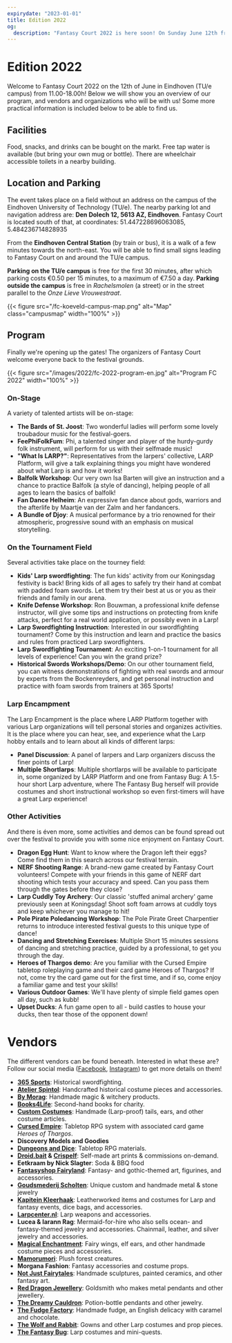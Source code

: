 ```yaml
---
expirydate: "2023-01-01"
title: Edition 2022
og:
  description: "Fantasy Court 2022 is here soon! On Sunday June 12th from 11.00-18.00h on the TU/e campus, join Fantasy Court and their collection of LARP and fantasy-related market and multiple activities for people of all ages."
---
```


# Edition 2022
Welcome to Fantasy Court 2022 on the 12th of June in Eindhoven (TU/e campus) from 11.00-18.00h! Below we will show you an overview of our program, and vendors and organizations who will be with us! Some more practical information is included below to be able to find us.

## Facilities
Food, snacks, and drinks can be bought on the markt. Free tap water is available (but bring your own mug or bottle). There are wheelchair accessible toilets in a nearby building.

## Location and Parking
The event takes place on a field without an address on the campus of the Eindhoven University of Technology (TU/e). The nearby parking lot and navigation address are: **Den Dolech 12, 5613 AZ, Eindhoven**. Fantasy Court is located south of that, at coordinates: 51.447228696063085, 5.484236714828935

From the **Eindhoven Central Station** (by train or bus), it is a walk of a few minutes towards the north-east. You will be able to find small signs leading to Fantasy Court on and around the TU/e campus.

**Parking on the TU/e campus** is free for the first 30 minutes, after which parking costs €0.50 per 15 minutes, to a maximum of €7.50 a day. **Parking outside the campus** is free in _Rachelsmolen_ (a street) or in the street parallel to the _Onze Lieve Vrouwestraat_.

{{< figure src="/fc-koeveld-campus-map.png" alt="Map" class="campusmap" width="100%" >}}

## Program
Finally we're opening up the gates! The organizers of Fantasy Court welcome everyone back to the festival grounds.

{{< figure src="/images/2022/fc-2022-program-en.jpg" alt="Program FC 2022" width="100%" >}}

### On-Stage
A variety of talented artists will be on-stage:
- **The Bards of St. Joost**: Two wonderful ladies will perform some lovely troubadour music for the festival-goers.
- **FeePhiFolkFum**: Phi, a talented singer and player of the hurdy-gurdy folk instrument, will perform for us with their selfmade music!
- **"What Is LARP?"**: Representatives from the larpers' collective, LARP Platform, will give a talk explaining things you might have wondered about what Larp is and how it works!
- **Balfolk Workshop**: Our very own Isa Barten will give an instruction and a chance to practice Balfolk (a style of dancing), helping people of all ages to learn the basics of balfolk!
- **Fan Dance Helheim**: An expressive fan dance about gods, warriors and the afterlife by Maartje van der Zalm and her fandancers.
- **A Bundle of Djoy**: A musical performance by a trio renowned for their atmospheric, progressive sound with an emphasis on musical storytelling.

### On the Tournament Field
Several activities take place on the tourney field:
- **Kids' Larp swordfighting**: The fun kids' activity from our Koningsdag festivity is back! Bring kids of all ages to safely try their hand at combat with padded foam swords. Let them try their best at us or you as their friends and family in our arena.
- **Knife Defense Workshop**: Ron Bouwman, a professional knife defense instructor, will give some tips and instructions on protecting from knife attacks, perfect for a real world application, or possibly even in a Larp!
- **Larp Swordfighting Instruction**: Interested in our swordfighting tournament? Come by this instruction and learn and practice the basics and rules from practiced Larp swordfighters.
- **Larp Swordfighting Tournament**: An exciting 1-on-1 tournament for all levels of experience! Can you win the grand prize?
- **Historical Swords Workshops/Demo**: On our other tournament field, you can witness demonstrations of fighting with real swords and armour by experts from the Bockenreyders, and get personal instruction and practice with foam swords from trainers at 365 Sports!

### Larp Encampment
The Larp Encampment is the place where LARP Platform together with various Larp organizations will tell personal stories and organizes activities. It is the place where you can hear, see, and experience what the Larp hobby entails and to learn about all kinds of different larps:
- **Panel Discussion**: A panel of larpers and Larp organizers discuss the finer points of Larp!
- **Multiple Shortlarps**: Multiple shortlarps will be available to participate in, some organized by LARP Platform and one from Fantasy Bug: A 1.5-hour short Larp adventure, where The Fantasy Bug herself will provide costumes and short instructional workshop so even first-timers will have a great Larp experience!

### Other Activities
And there is éven more, some activities and demos can be found spread out over the festival to provide you with some nice enjoyment on Fantasy Court.
- **Dragon Egg Hunt**: Want to know where the Dragon left their eggs? Come find them in this search across our festival terrain.
- **NERF Shooting Range**: A brand-new game created by Fantasy Court volunteers! Compete with your friends in this game of NERF dart shooting which tests your accuracy and speed. Can you pass them through the gates before they close?
- **Larp Cuddly Toy Archery**: Our classic 'stuffed animal archery' game previously seen at Koningsdag! Shoot soft foam arrows at cuddly toys and keep whichever you manage to hit!
- **Pole Pirate Poledancing Workshop**: The Pole Pirate Greet Charpentier returns to introduce interested festival guests to this unique type of dance!
- **Dancing and Stretching Exercises**: Multiple Short 15 minutes sessions of dancing and stretching practice, guided by a professional, to get you through the day.
- **Heroes of Thargos demo**: Are you familiar with the Cursed Empire tabletop roleplaying game and their card game Heroes of Thargos? If not, come try the card game out for the first time, and if so, come enjoy a familiar game and test your skills!
- **Various Outdoor Games**: We'll have plenty of simple field games open all day, such as kubb!
- **Upset Ducks**: A fun game open to all - build castles to house your ducks, then tear those of the opponent down!

# Vendors
The different vendors can be found beneath. Interested in what these are? Follow our social media ([Facebook](https://www.facebook.com/FantasyCourt/), [Instagram](http://instagram.com/fantasycourtnl)) to get more details on them!
- **[365 Sports](https://www.365sports.nl/)**: Historical swordfighting.
- **[Atelier Spintol](https://www.facebook.com/AtelierSpintol/)**: Handcrafted historical costume pieces and accessories.
- **[By Morag](https://www.bymorag.nl/)**: Handmade magic & witchery products.
- **[Books4Life](https://www.books4life-eindhoven.nl/)**: Second-hand books for charity.
- **[Custom Costumes](https://customcostumes.nl/)**: Handmade (Larp-proof) tails, ears, and other costume articles.
- **[Cursed Empire](https://www.cursedempire.com/)**: Tabletop RPG system with associated card game _Heroes of Thargos_.
- **Discovery Models and Goodies**
- **[Dungeons and Dice](https://dungeonsanddice.nl/)**: Tabletop RPG materials.
- **[Droid.bait](ttps://www.instagram.com/droid.bait) & [Crispelf](https://instagram.com/crispelf?igshid=YmMyMTA2M2Y=)**: Self-made art prints & commissions on-demand.
- **Eetkraam by Nick Slagter**: Soda & BBQ food
- **[Fantasyshop Fairyland](https://www.fairyland.nl/)**: Fantasy- and gothic-themed art, figurines, and accessories.
- **[Goudsmederij Scholten](https://www.goudsmederijscholten.nl/)**: Unique custom and handmade metal & stone jewelry
- **[Kapitein Kleerhaak](https://www.facebook.com/kapiteinkleerhaak)**: Leatherworked items and costumes for Larp and fantasy events, dice bags, and accessories.
- **[Larpcenter.nl](https://www.larpcenter.nl/)**: Larp weapons and accessories.
- **Lucea & Iarann Rag**: Mermaid-for-hire who also sells ocean- and fantasy-themed jewelry and accessories. Chainmail, leather, and silver jewelry and accessories.
- **[Magical Enchantment](https://www.facebook.com/m.enchantment)**: Fairy wings, elf ears, and other handmade costume pieces and accessories.
- **[Mamorumori](https://www.mamorumori.com)**: Plush forest creatures.
- **Morgana Fashion**: Fantasy accessories and costume props.
- **[Not Just Fairytales](https://www.instagram.com/notjustfairytales_art/)**: Handmade sculptures, painted ceramics, and other fantasy art.
- **[Red Dragon Jewellery](https://www.facebook.com/Red-Dragon-Jewellery-124341941565249/)**: Goldsmith who makes metal pendants and other jewellery.
- **[The Dreamy Cauldron](https://www.instagram.com/thedreamycauldron.shop/)**: Potion-bottle pendants and other jewelry.
- **[The Fudge Factory](https://the-fudge-factory.com/)**: Handmade fudge, an English delicacy with caramel and chocolate.
- **[The Wolf and Rabbit](https://www.thewolfandrabbit.com)**: Gowns and other Larp costumes and prop pieces.
- **[The Fantasy Bug](https://www.thefantasybug.nl)**: Larp costumes and mini-quests.
